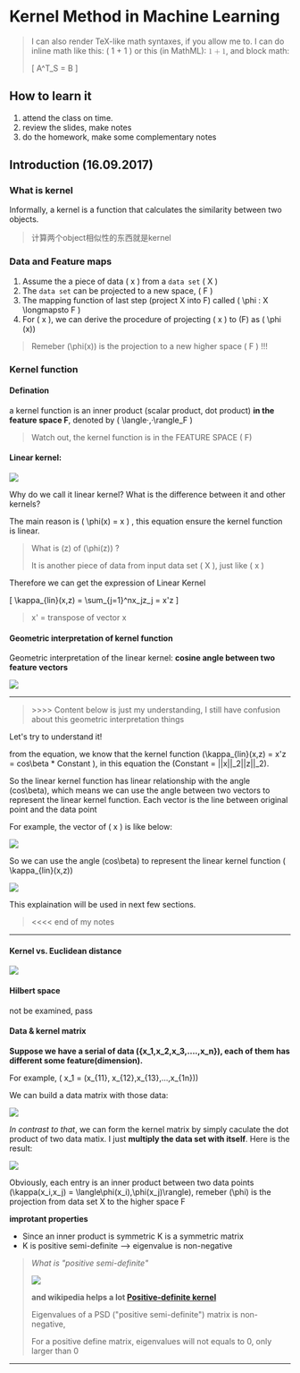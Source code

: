 # Kernel Method in Machine Learning


> I can also render TeX-like math syntaxes, if you allow me to. I can do inline math like this: \( 1 + 1 \) or this (in MathML): <math><mn>1</mn><mo>+</mo><mn>1</mn></math>, and block math:
> 
> \[
>    A^T_S = B
> \]



## How to learn it

1. attend the class on time.
2. review the slides, make notes
3. do the homework, make some complementary notes

## Introduction (16.09.2017)

### What is kernel

Informally, a kernel is a function that calculates the similarity between two objects.

> 计算两个object相似性的东西就是kernel

### Data and Feature maps ###

1. Assume the a piece of data \( x \) from a `data set` \( X \)
2. The `data set` can be projected to a new space, \( F \)
3. The mapping function of last step (project X into F) called \( \phi : X \longmapsto F \)
4. For \( x \), we can derive the procedure of projecting \( x \) to \(F\) as \( \phi (x)\)

> Remeber \(\phi(x)\) is the projection to a new higher space \( F \) !!!


### Kernel function ###

#### Defination ####

a kernel function is an inner product (scalar product, dot product) **in the feature space F**,
denoted by \( \langle·,·\rangle_F \)


> Watch out, the kernel function is in the FEATURE SPACE \( F\)


#### Linear kernel: 

![](./img/2017-09-19-23-38-17.png)

Why do we call it linear kernel? What is the difference between it and other kernels?

The main reason is \( \phi(x) = x \) , this equation ensure the kernel function is linear.


> What is \(z\) of \(\phi(z)\) ? 
> 
> It is another piece of data from input data set \( X \), just like \( x \)

Therefore we can get the expression of Linear Kernel

\[
	\kappa_{lin}(x,z) = \sum_{j=1}^nx_jz_j = x'z
\]

> x' = transpose of vector x

#### Geometric interpretation of kernel function

Geometric interpretation of the linear kernel: **cosine angle between two feature vectors**

![](./img/2017-09-20-00-01-01.png)




----

> \>>>> Content below is just my understanding, I still have confusion about this geometric interpretation things

Let's try to understand it!

from the equation, we know that the kernel function 
\(\kappa_{lin}(x,z) =  x'z = cos\beta * Constant \), in this equation the \(Constant = ||x||_2||z||_2\). 

So the linear kernel function has linear relationship with the angle \(cos\beta\), which means we can use the angle
between two vectors to represent the linear kernel function. Each vector is the line between original point and the 
data point

For example, the vector of \( x \) is like below:

![](./img/2017-09-20-01-06-24.png)

So we can use the angle \(cos\beta\) to represent the linear kernel function \( \kappa_{lin}(x,z)\)

![](./img/2017-09-20-01-09-53.png)

This explaination will be used in next few sections.


> <<<< end of my notes

----

#### Kernel vs. Euclidean distance

![](./img/2017-09-20-01-12-36.png)

#### Hilbert space

not be examined, pass

#### Data & kernel matrix

**Suppose we have a serial of data \(\{x_1,x_2,x_3,....,x_n\}\), 
each of them has different some feature(dimension).**

For example, \( x_1 = (x_{11}, x_{12},x_{13},...,x_{1n})\)

We can build a data matrix with those data:

![](./img/2017-09-20-02-21-18.png)

*In contrast to that*, we can form the kernel matrix by simply caculate the dot product of two data matix. 
I just **multiply the data set with itself**. Here is the result:


![](./img/2017-09-20-02-25-05.png)

Obviously, each entry is an inner product between two data points 
\(\kappa(x_i,x_j) = \langle\phi(x_i),\phi(x_j)\rangle\), 
remeber \(\phi\) is the projection from data set X to the higher space F 

**improtant properties**

- Since an inner product is symmetric K is a symmetric matrix
- K is positive semi-definite --> eigenvalue is non-negative

> *What is "positive semi-definite"*
>
> ![](./img/2017-09-20-02-32-20.png)
>
> **and wikipedia helps a lot [Positive-definite kernel](https://en.wikipedia.org/wiki/Positive-definite_kernel)**
>
> Eigenvalues of a PSD ("positive semi-definite") matrix is non-negative, 
> 
> For a positive define matrix, eigenvalues will not equals to 0, only larger than 0



----










